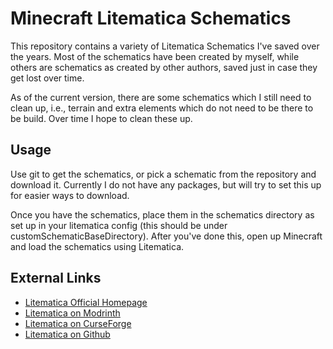 # Minecraft Litematica Schematics
This repository contains a variety of Litematica Schematics I've saved over the years.  Most of the schematics have been created by myself, while others are schematics as created by other authors, saved just in case they get lost over time.

As of the current version, there are some schematics which I still need to clean up, i.e., terrain and extra elements which do not need to be there to be build.  Over time I hope to clean these up.

## Usage
Use git to get the schematics, or pick a schematic from the repository and download it.  Currently I do not have any packages, but will try to set this up for easier ways to download.

Once you have the schematics, place them in the schematics directory as set up in your litematica config (this should be under customSchematicBaseDirectory).  After you've done this, open up Minecraft and load the schematics using Litematica.

## External Links
- [Litematica Official Homepage](https://litematica.org/ "Litematica Official Homepage")
- [Litematica on Modrinth](https://modrinth.com/mod/litematica/ "Litematica on Modrinth")
- [Litematica on CurseForge](https://www.curseforge.com/minecraft/mc-mods/litematica "Litematica on CurseForge")
- [Litematica on Github](https://github.com/maruohon/litematica "Litematica on Github")
